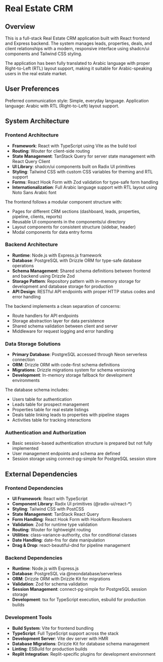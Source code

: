 # Real Estate CRM

## Overview

This is a full-stack Real Estate CRM application built with React frontend and Express backend. The system manages leads, properties, deals, and client relationships with a modern, responsive interface using shadcn/ui components and Tailwind CSS styling.

The application has been fully translated to Arabic language with proper Right-to-Left (RTL) layout support, making it suitable for Arabic-speaking users in the real estate market.

## User Preferences

Preferred communication style: Simple, everyday language.
Application language: Arabic with RTL (Right-to-Left) layout support.

## System Architecture

### Frontend Architecture
- **Framework**: React with TypeScript using Vite as the build tool
- **Routing**: Wouter for client-side routing
- **State Management**: TanStack Query for server state management with React Query Client
- **UI Library**: shadcn/ui components built on Radix UI primitives
- **Styling**: Tailwind CSS with custom CSS variables for theming and RTL support
- **Forms**: React Hook Form with Zod validation for type-safe form handling
- **Internationalization**: Full Arabic language support with RTL layout using Noto Sans Arabic font

The frontend follows a modular component structure with:
- Pages for different CRM sections (dashboard, leads, properties, pipeline, clients, reports)
- Reusable UI components in the components/ui directory
- Layout components for consistent structure (sidebar, header)
- Modal components for data entry forms

### Backend Architecture
- **Runtime**: Node.js with Express.js framework
- **Database**: PostgreSQL with Drizzle ORM for type-safe database operations
- **Schema Management**: Shared schema definitions between frontend and backend using Drizzle Zod
- **Storage Pattern**: Repository pattern with in-memory storage for development and database storage for production
- **API Design**: RESTful API endpoints with proper HTTP status codes and error handling

The backend implements a clean separation of concerns:
- Route handlers for API endpoints
- Storage abstraction layer for data persistence
- Shared schema validation between client and server
- Middleware for request logging and error handling

### Data Storage Solutions
- **Primary Database**: PostgreSQL accessed through Neon serverless connection
- **ORM**: Drizzle ORM with code-first schema definitions
- **Migrations**: Drizzle migrations system for schema versioning
- **Development**: In-memory storage fallback for development environments

The database schema includes:
- Users table for authentication
- Leads table for prospect management
- Properties table for real estate listings
- Deals table linking leads to properties with pipeline stages
- Activities table for tracking interactions

### Authentication and Authorization
- Basic session-based authentication structure is prepared but not fully implemented
- User management endpoints and schema are defined
- Session storage using connect-pg-simple for PostgreSQL session store

## External Dependencies

### Frontend Dependencies
- **UI Framework**: React with TypeScript
- **Component Library**: Radix UI primitives (@radix-ui/react-*)
- **Styling**: Tailwind CSS with PostCSS
- **State Management**: TanStack React Query
- **Form Handling**: React Hook Form with Hookform Resolvers
- **Validation**: Zod for runtime type validation
- **Routing**: Wouter for lightweight routing
- **Utilities**: class-variance-authority, clsx for conditional classes
- **Date Handling**: date-fns for date manipulation
- **Drag & Drop**: react-beautiful-dnd for pipeline management

### Backend Dependencies
- **Runtime**: Node.js with Express.js
- **Database**: PostgreSQL via @neondatabase/serverless
- **ORM**: Drizzle ORM with Drizzle Kit for migrations
- **Validation**: Zod for schema validation
- **Session Management**: connect-pg-simple for PostgreSQL session storage
- **Development**: tsx for TypeScript execution, esbuild for production builds

### Development Tools
- **Build System**: Vite for frontend bundling
- **TypeScript**: Full TypeScript support across the stack
- **Development Server**: Vite dev server with HMR
- **Database Migrations**: Drizzle Kit for database schema management
- **Linting**: ESBuild for production builds
- **Replit Integration**: Replit-specific plugins for development environment